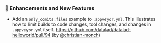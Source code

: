 ### 🚀 Enhancements and New Features

- Add an `only_comits.files` example to `.appveyor.yml`. This illustrates how to limit builds to code changes, tool changes, and changes in `.appveyor.yml` itself.
  https://github.com/datalad/datalad-helloworld/pull/94 (by [@christian-monch](https://github.com/christian-monch))
